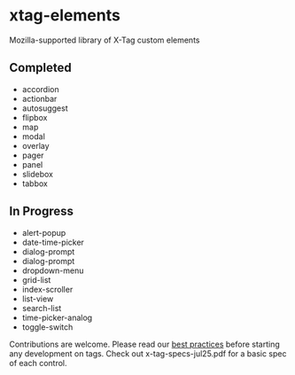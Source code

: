 # xtag-elements

Mozilla-supported library of X-Tag custom elements

## Completed
* accordion
* actionbar
* autosuggest
* flipbox
* map
* modal
* overlay
* pager
* panel
* slidebox
* tabbox


## In Progress
* alert-popup
* date-time-picker
* dialog-prompt
* dialog-prompt
* dropdown-menu
* grid-list
* index-scroller
* list-view
* search-list
* time-picker-analog
* toggle-switch


Contributions are welcome.  Please read our [best practices](xtag-elements/blob/master/best-practices.md) before starting any development on tags. Check out x-tag-specs-jul25.pdf for a basic spec of each control.